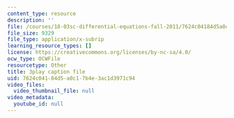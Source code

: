 ```yaml
---
content_type: resource
description: ''
file: /courses/18-03sc-differential-equations-fall-2011/7624c04184d5a0c17b4e3ac1d3971c94_YUjdyKhWt6E.srt
file_size: 9329
file_type: application/x-subrip
learning_resource_types: []
license: https://creativecommons.org/licenses/by-nc-sa/4.0/
ocw_type: OCWFile
resourcetype: Other
title: 3play caption file
uid: 7624c041-84d5-a0c1-7b4e-3ac1d3971c94
video_files:
  video_thumbnail_file: null
video_metadata:
  youtube_id: null
---
```

